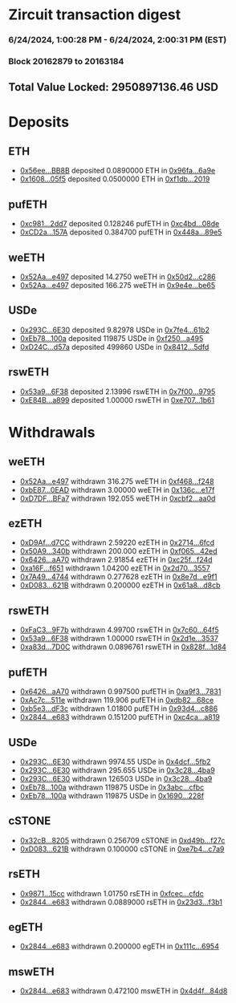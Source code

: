 # Zircuit transaction digest
### 6/24/2024, 1:00:28 PM - 6/24/2024, 2:00:31 PM (EST)
### Block 20162879 to 20163184

## Total Value Locked: 2950897136.46 USD

# Deposits
## ETH
- [0x56ee...BB8B](https://etherscan.io/address/0x56eeF4e80950e45bc524234A098168b5FEe4BB8B) deposited 0.0890000 ETH in [0x96fa...6a9e](https://etherscan.io/tx/0x56eeF4e80950e45bc524234A098168b5FEe4BB8B)
- [0x1608...05f5](https://etherscan.io/address/0x1608ba245F47Bd35215538413164761B2e9305f5) deposited 0.0500000 ETH in [0xf1db...2019](https://etherscan.io/tx/0x1608ba245F47Bd35215538413164761B2e9305f5)
## pufETH
- [0xc981...2dd7](https://etherscan.io/address/0xc981590df3F2C62EACd54D483CD7b1A15a9b2dd7) deposited 0.128246 pufETH in [0xc4bd...08de](https://etherscan.io/tx/0xc981590df3F2C62EACd54D483CD7b1A15a9b2dd7)
- [0xCD2a...157A](https://etherscan.io/address/0xCD2a3103121974AeF2Cab910C9cb0cE1d27f157A) deposited 0.384700 pufETH in [0x448a...89e5](https://etherscan.io/tx/0xCD2a3103121974AeF2Cab910C9cb0cE1d27f157A)
## weETH
- [0x52Aa...e497](https://etherscan.io/address/0x52Aa899454998Be5b000Ad077a46Bbe360F4e497) deposited 14.2750 weETH in [0x50d2...c286](https://etherscan.io/tx/0x52Aa899454998Be5b000Ad077a46Bbe360F4e497)
- [0x52Aa...e497](https://etherscan.io/address/0x52Aa899454998Be5b000Ad077a46Bbe360F4e497) deposited 166.275 weETH in [0x9e4e...be65](https://etherscan.io/tx/0x52Aa899454998Be5b000Ad077a46Bbe360F4e497)
## USDe
- [0x293C...6E30](https://etherscan.io/address/0x293C6937D8D82e05B01335F7B33FBA0c8e256E30) deposited 9.82978 USDe in [0x7fe4...61b2](https://etherscan.io/tx/0x293C6937D8D82e05B01335F7B33FBA0c8e256E30)
- [0xEb78...100a](https://etherscan.io/address/0xEb78ef3cB8801Ccd4427A8C8fa174b795e1a100a) deposited 119875 USDe in [0xf250...a495](https://etherscan.io/tx/0xEb78ef3cB8801Ccd4427A8C8fa174b795e1a100a)
- [0xD24C...d57a](https://etherscan.io/address/0xD24Cfe2d0fa81369ca6291c28ac5426e16B6d57a) deposited 499860 USDe in [0x8412...5dfd](https://etherscan.io/tx/0xD24Cfe2d0fa81369ca6291c28ac5426e16B6d57a)
## rswETH
- [0x53a9...6F38](https://etherscan.io/address/0x53a90C9536069539622BFedD440268675b7e6F38) deposited 2.13996 rswETH in [0x7f00...9795](https://etherscan.io/tx/0x53a90C9536069539622BFedD440268675b7e6F38)
- [0xE84B...a899](https://etherscan.io/address/0xE84Bef1764383e79A4355DD2224453192Ab5a899) deposited 1.00000 rswETH in [0xe707...1b61](https://etherscan.io/tx/0xE84Bef1764383e79A4355DD2224453192Ab5a899)
# Withdrawals
## weETH
- [0x52Aa...e497](https://etherscan.io/address/0x52Aa899454998Be5b000Ad077a46Bbe360F4e497) withdrawn 316.275 weETH in [0xf468...f248](https://etherscan.io/tx/0x52Aa899454998Be5b000Ad077a46Bbe360F4e497)
- [0xbE87...0EAD](https://etherscan.io/address/0xbE879386558c368C8E165ab9334325Ff3D500EAD) withdrawn 3.00000 weETH in [0x136c...e17f](https://etherscan.io/tx/0xbE879386558c368C8E165ab9334325Ff3D500EAD)
- [0xD7DF...BFa7](https://etherscan.io/address/0xD7DF7E085214743530afF339aFC420c7c720BFa7) withdrawn 192.055 weETH in [0xcbf2...aa0d](https://etherscan.io/tx/0xD7DF7E085214743530afF339aFC420c7c720BFa7)
## ezETH
- [0xD9Af...d7CC](https://etherscan.io/address/0xD9Af06CA2eB971f818f0c41D40e5B8f89830d7CC) withdrawn 2.59220 ezETH in [0x2714...6fcd](https://etherscan.io/tx/0xD9Af06CA2eB971f818f0c41D40e5B8f89830d7CC)
- [0x50A9...340b](https://etherscan.io/address/0x50A9243051791134A28d7bDAf99f3672ba24340b) withdrawn 200.000 ezETH in [0xf065...42ed](https://etherscan.io/tx/0x50A9243051791134A28d7bDAf99f3672ba24340b)
- [0x6426...aA70](https://etherscan.io/address/0x6426bBB2F37020f4a4541C9c9C61dDF98fbdaA70) withdrawn 2.91854 ezETH in [0xc25f...f24d](https://etherscan.io/tx/0x6426bBB2F37020f4a4541C9c9C61dDF98fbdaA70)
- [0xa16F...f651](https://etherscan.io/address/0xa16F4756b6C3De6A3553257877072C15c019f651) withdrawn 1.04200 ezETH in [0x2d70...3557](https://etherscan.io/tx/0xa16F4756b6C3De6A3553257877072C15c019f651)
- [0x7A49...4744](https://etherscan.io/address/0x7A493Be5c2ce014cD049Bf178a1ac0Db1B434744) withdrawn 0.277628 ezETH in [0x8e7d...e9f1](https://etherscan.io/tx/0x7A493Be5c2ce014cD049Bf178a1ac0Db1B434744)
- [0xD083...621B](https://etherscan.io/address/0xD083CB84DB014da35eae17CE0111251387b9621B) withdrawn 0.200000 ezETH in [0x61a8...d8cb](https://etherscan.io/tx/0xD083CB84DB014da35eae17CE0111251387b9621B)
## rswETH
- [0xFaC3...9F7b](https://etherscan.io/address/0xFaC3E954A6391A3cF0011494D9864278aCaE9F7b) withdrawn 4.99700 rswETH in [0x7c60...64f5](https://etherscan.io/tx/0xFaC3E954A6391A3cF0011494D9864278aCaE9F7b)
- [0x53a9...6F38](https://etherscan.io/address/0x53a90C9536069539622BFedD440268675b7e6F38) withdrawn 1.00000 rswETH in [0x2d1e...3537](https://etherscan.io/tx/0x53a90C9536069539622BFedD440268675b7e6F38)
- [0xa83d...7D0C](https://etherscan.io/address/0xa83d03204247bF8BebCF4965FC33Fa28381B7D0C) withdrawn 0.0896761 rswETH in [0x828f...1d84](https://etherscan.io/tx/0xa83d03204247bF8BebCF4965FC33Fa28381B7D0C)
## pufETH
- [0x6426...aA70](https://etherscan.io/address/0x6426bBB2F37020f4a4541C9c9C61dDF98fbdaA70) withdrawn 0.997500 pufETH in [0xa9f3...7831](https://etherscan.io/tx/0x6426bBB2F37020f4a4541C9c9C61dDF98fbdaA70)
- [0xAc7c...511e](https://etherscan.io/address/0xAc7c22e49744b8aDb589f141C0f1C27E0E56511e) withdrawn 119.906 pufETH in [0xdb82...68ce](https://etherscan.io/tx/0xAc7c22e49744b8aDb589f141C0f1C27E0E56511e)
- [0xb5e3...dF3c](https://etherscan.io/address/0xb5e3c55c5d43E476fDA81f1202Fe55AE0b32dF3c) withdrawn 1.01800 pufETH in [0x93d4...c886](https://etherscan.io/tx/0xb5e3c55c5d43E476fDA81f1202Fe55AE0b32dF3c)
- [0x2844...e683](https://etherscan.io/address/0x2844215721db037c7Cb203b3352DA10A6ABBe683) withdrawn 0.151200 pufETH in [0xc4ca...a819](https://etherscan.io/tx/0x2844215721db037c7Cb203b3352DA10A6ABBe683)
## USDe
- [0x293C...6E30](https://etherscan.io/address/0x293C6937D8D82e05B01335F7B33FBA0c8e256E30) withdrawn 9974.55 USDe in [0x4dcf...5fb2](https://etherscan.io/tx/0x293C6937D8D82e05B01335F7B33FBA0c8e256E30)
- [0x293C...6E30](https://etherscan.io/address/0x293C6937D8D82e05B01335F7B33FBA0c8e256E30) withdrawn 295.655 USDe in [0x3c28...4ba9](https://etherscan.io/tx/0x293C6937D8D82e05B01335F7B33FBA0c8e256E30)
- [0x293C...6E30](https://etherscan.io/address/0x293C6937D8D82e05B01335F7B33FBA0c8e256E30) withdrawn 126503 USDe in [0x3c28...4ba9](https://etherscan.io/tx/0x293C6937D8D82e05B01335F7B33FBA0c8e256E30)
- [0xEb78...100a](https://etherscan.io/address/0xEb78ef3cB8801Ccd4427A8C8fa174b795e1a100a) withdrawn 119875 USDe in [0x3abc...cfbc](https://etherscan.io/tx/0xEb78ef3cB8801Ccd4427A8C8fa174b795e1a100a)
- [0xEb78...100a](https://etherscan.io/address/0xEb78ef3cB8801Ccd4427A8C8fa174b795e1a100a) withdrawn 119875 USDe in [0x1690...228f](https://etherscan.io/tx/0xEb78ef3cB8801Ccd4427A8C8fa174b795e1a100a)
## cSTONE
- [0x32cB...8205](https://etherscan.io/address/0x32cB9fd13AF7635Cc90d0713a80188b366A28205) withdrawn 0.256709 cSTONE in [0xd49b...f27c](https://etherscan.io/tx/0x32cB9fd13AF7635Cc90d0713a80188b366A28205)
- [0xD083...621B](https://etherscan.io/address/0xD083CB84DB014da35eae17CE0111251387b9621B) withdrawn 0.100000 cSTONE in [0xe7b4...c7a9](https://etherscan.io/tx/0xD083CB84DB014da35eae17CE0111251387b9621B)
## rsETH
- [0x9871...15cc](https://etherscan.io/address/0x9871d0b52cb98490FeE6462D8e89F1D3Df5715cc) withdrawn 1.01750 rsETH in [0xfcec...cfdc](https://etherscan.io/tx/0x9871d0b52cb98490FeE6462D8e89F1D3Df5715cc)
- [0x2844...e683](https://etherscan.io/address/0x2844215721db037c7Cb203b3352DA10A6ABBe683) withdrawn 0.0889000 rsETH in [0x23d3...f3b1](https://etherscan.io/tx/0x2844215721db037c7Cb203b3352DA10A6ABBe683)
## egETH
- [0x2844...e683](https://etherscan.io/address/0x2844215721db037c7Cb203b3352DA10A6ABBe683) withdrawn 0.200000 egETH in [0x111c...6954](https://etherscan.io/tx/0x2844215721db037c7Cb203b3352DA10A6ABBe683)
## mswETH
- [0x2844...e683](https://etherscan.io/address/0x2844215721db037c7Cb203b3352DA10A6ABBe683) withdrawn 0.472100 mswETH in [0x4d4f...84d8](https://etherscan.io/tx/0x2844215721db037c7Cb203b3352DA10A6ABBe683)
